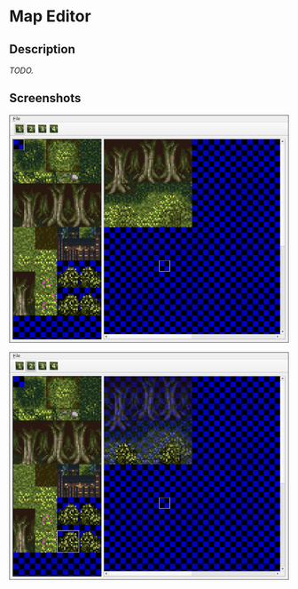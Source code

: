 Map Editor
==========

Description
-----------

_TODO._

Screenshots
-----------

![Main Window - Showing Layer 1](screenshots/main-editor-0.png)

![Main Window - Showing Layer 2](screenshots/main-editor-1.png)
